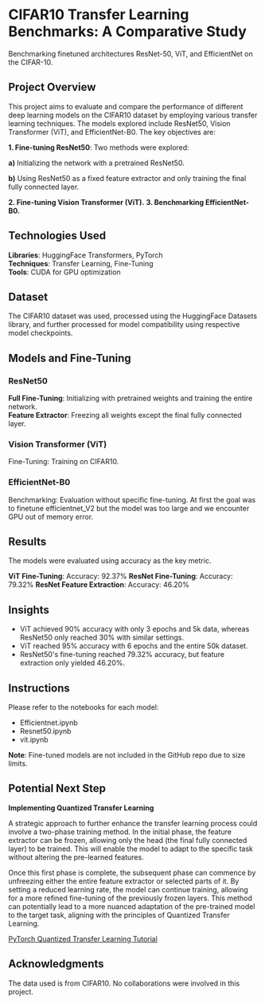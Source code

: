 # CIFAR10 Transfer Learning Benchmarks: A Comparative Study

Benchmarking finetuned architectures ResNet-50, ViT, and EfficientNet on the CIFAR-10.

## Project Overview

This project aims to evaluate and compare the performance of different deep learning models on the CIFAR10 dataset by employing various transfer learning techniques. The models explored include ResNet50, Vision Transformer (ViT), and EfficientNet-B0. The key objectives are:                


**1. Fine-tuning ResNet50**: Two methods were explored:            

**a)** Initializing the network with a pretrained ResNet50.            

**b)** Using ResNet50 as a fixed feature extractor and only training the final fully connected layer.         

**2. Fine-tuning Vision Transformer (ViT).**
**3. Benchmarking EfficientNet-B0.**


## Technologies Used

**Libraries**: HuggingFace Transformers, PyTorch             
**Techniques**: Transfer Learning, Fine-Tuning               
**Tools**: CUDA for GPU optimization                   

## Dataset       

The CIFAR10 dataset was used, processed using the HuggingFace Datasets library, and further processed for model compatibility using respective model checkpoints.

## Models and Fine-Tuning           

### ResNet50       

**Full Fine-Tuning**: Initializing with pretrained weights and training the entire network.            
**Feature Extractor**: Freezing all weights except the final fully connected layer.

### Vision Transformer (ViT) 

Fine-Tuning: Training on CIFAR10.

### EfficientNet-B0

Benchmarking: Evaluation without specific fine-tuning. At first the goal was to finetune efficientnet_V2 but the model was too large and we encounter GPU out of memory error. 


## Results

The models were evaluated using accuracy as the key metric.

**ViT Fine-Tuning**: Accuracy: 92.37%
**ResNet Fine-Tuning**: Accuracy: 79.32%
**ResNet Feature Extraction**: Accuracy: 46.20%


## Insights

- ViT achieved 90% accuracy with only 3 epochs and 5k data, whereas ResNet50 only reached 30% with similar settings.          
- ViT reached 95% accuracy with 6 epochs and the entire 50k dataset.           
- ResNet50's fine-tuning reached 79.32% accuracy, but feature extraction only yielded 46.20%.       


## Instructions


Please refer to the notebooks for each model:
    
- Efficientnet.ipynb        
- Resnet50.ipynb            
- vit.ipynb         

**Note**: Fine-tuned models are not included in the GitHub repo due to size limits.


## Potential Next Step

**Implementing Quantized Transfer Learning**

A strategic approach to further enhance the transfer learning process could involve a two-phase training method. In the initial phase, the feature extractor can be frozen, allowing only the head (the final fully connected layer) to be trained. This will enable the model to adapt to the specific task without altering the pre-learned features.           

Once this first phase is complete, the subsequent phase can commence by unfreezing either the entire feature extractor or selected parts of it. By setting a reduced learning rate, the model can continue training, allowing for a more refined fine-tuning of the previously frozen layers. This method can potentially lead to a more nuanced adaptation of the pre-trained model to the target task, aligning with the principles of Quantized Transfer Learning.        

[PyTorch Quantized Transfer Learning Tutorial](https://pytorch.org/tutorials/intermediate/quantized_transfer_learning_tutorial.html)

## Acknowledgments

The data used is from CIFAR10. No collaborations were involved in this project.